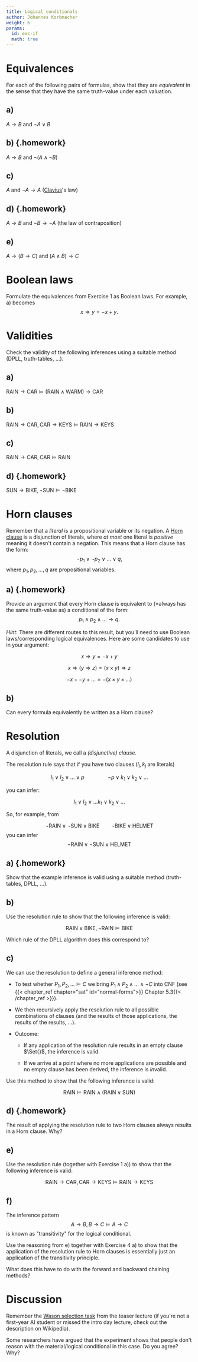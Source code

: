 ```yaml
---
title: Logical conditionals
author: Johannes Korbmacher
weight: 6
params: 
  id: exc-if
  math: true
---
```


# Equivalences

For each of the following pairs of formulas, show that they are _equivalent_ in
the sense that they have the same truth-value under each valuation.

## a)

$A\to B$ and $\neg A\lor B$

## b) {.homework}

$A\to B$ and $\neg(A\land\neg B)$

## c) 

$A$ and $\neg A\to A$
([Clavius](https://en.wikipedia.org/wiki/Christopher_Clavius)'s law)

## d) {.homework}

$A\to B$ and $\neg B\to \neg A$ (the law of contraposition)

## e) 

$A\to (B\to C)$ and $(A\land B)\to C$

# Boolean laws

Formulate the equivalences from Exercise 1 as Boolean laws. For example, a)
becomes $$x\Rightarrow y=-x+y.$$

# Validities

Check the validity of the following inferences using a suitable method
(DPLL, truth-tables, ...).

## a)

$\mathsf{RAIN}\to \mathsf{CAR}\vDash (\mathsf{RAIN}\land \mathsf{WARM})\to
\mathsf{CAR}$

## b) 

$\mathsf{RAIN}\to \mathsf{CAR}, \mathsf{CAR}\to \mathsf{KEYS}\vDash \mathsf{RAIN}\to
\mathsf{KEYS}$

## c) 

$\mathsf{RAIN}\to \mathsf{CAR},\mathsf{CAR}\vDash \mathsf{RAIN}$

## d) {.homework}

$\mathsf{SUN}\to \mathsf{BIKE},\neg\mathsf{SUN}\vDash \neg \mathsf{BIKE}$

# Horn clauses

Remember that a _literal_ is a propositional variable or its negation. A [Horn
clause](https://en.wikipedia.org/wiki/Horn_clause) is a disjunction of literals,
where _at most_ one literal is _positive_ meaning it doesn't contain a negation.
This means that a Horn clause has the form: $$\neg p_1\lor \neg p_2\lor
\dots\lor q,$$ where $p_1,p_2,\dots,q$ are propositional variables.

## a) {.homework}

Provide an argument that every Horn clause is equivalent to (=always has the same
truth-value as) a conditional of the
form: $$p_1\land p_2\land\dots \to q.$$ 

_Hint_: There are different routes to this result, but you'll need to use
Boolean laws/corresponding logical equivalences. Here are some candidates to use
in your argument:

$$x\Rightarrow y = -x+y$$

$$x\Rightarrow (y\Rightarrow z)=(x\times y)\Rightarrow z$$

$$-x+-y+\dots=-(x\times y\times \dots)$$

## b)

Can every formula equivalently be written as a Horn clause?

# Resolution

A disjunction of literals, we call a _(disjunctive) clause_. 

The resolution rule says that if you have two clauses ($l_i,k_j$ are literals)

$$l_1\lor l_2\lor \dots\lor p \qquad \qquad \neg p\lor k_1\lor k_2\lor\dots$$

you can infer: 

$$l_1\lor l_2\lor \dots k_1\lor k_2\lor\dots$$

So, for example, from

$$\neg\mathsf{RAIN}\lor\neg\mathsf{SUN}\lor\mathsf{BIKE}\qquad
\neg\mathsf{BIKE}\lor\mathsf{HELMET}$$
you can infer
$$\neg\mathsf{RAIN}\lor\neg\mathsf{SUN}\lor\mathsf{HELMET}$$

## a) {.homework}

Show that the example inference is valid using a suitable method (truth-tables,
DPLL, ...).

## b)

Use the resolution rule to show that the following inference is valid:

$$\mathsf{RAIN}\lor\mathsf{BIKE},\neg\mathsf{RAIN}\vDash \mathsf{BIKE}$$

Which rule of the DPLL algorithm does this correspond to?

## c)

We can use the resolution to define a general inference method:

+ To test whether $P_1,P_2,\dots\vDash C$ we bring $P_1\land P_2\land \dots\land
\neg C$ into CNF (see {{< chapter_ref chapter="sat" id="normal-forms">}}
Chapter 5.3{{< /chapter_ref >}}).

+ We then recursively apply the resolution rule to all possible combinations of
clauses (and the results of those applications, the results of the results, ...).

+ Outcome:

  + If any application of the resolution rule results in an empty clause
  $\Set{}$, the inference is valid.

  + If we arrive at a point where no more applications are possible and no empty
  clause has been derived, the inference is *in*valid.

Use this method to show that the following inference is valid:

$$\mathsf{RAIN}\vDash \mathsf{RAIN}\land (\mathsf{RAIN}\lor \mathsf{SUN})$$



## d) {.homework}

The result of applying the resolution rule to two Horn clauses always results in a
Horn clause. Why?

## e)

Use the resolution rule (together with Exercise 1 a)) to show that the following
inference is valid:

$$\mathsf{RAIN}\to \mathsf{CAR}, \mathsf{CAR}\to \mathsf{KEYS}\vDash \mathsf{RAIN}\to
\mathsf{KEYS}$$

## f)

The inference pattern $$A\to B,B\to C\vDash A\to C$$ is known as "transitivity"
for the logical conditional. 

Use the reasoning from e) together with Exercise 4 a) to show that the
application of the resolution rule to Horn clauses is essentially just an
application of the transitivity principle.

What does this have to do with the forward and backward chaining methods?

# Discussion

Remember the [Wason selection
task](https://en.wikipedia.org/wiki/Wason_selection_task) from the teaser
lecture (if you're not a first-year AI student or missed the intro day lecture,
check out the description on Wikipedia).

Some researchers have argued that the experiment shows that people don't reason with
the material/logical conditional in this case. Do you agree? Why?
